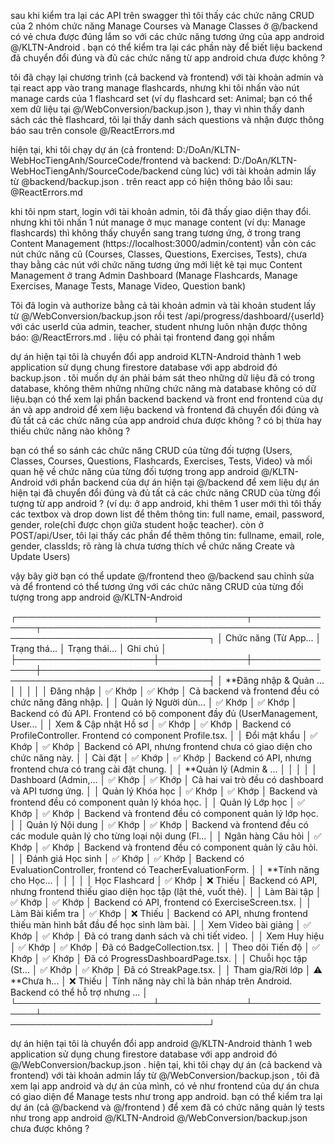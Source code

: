 sau khi kiểm tra lại các API trên swagger thì tôi thấy các chức năng CRUD của 2 nhóm chức năng Manage Courses và Manage Classes ở @/backend  có vẻ chưa được đúng lắm so với các chức năng tương ứng của app android @/KLTN-Android . bạn có thể kiểm tra lại các phần này để biết liệu backend đã chuyển đổi đúng và đủ các chức năng từ app android chưa được không ?


tôi đã chạy lại chương trình (cả backend và frontend) với tài khoản admin và tại react app vào trang manage flashcards, nhưng khi tôi nhấn vào nút manage cards của 1 flashcard set (ví dụ flashcard set: Animal; bạn có thể xem dữ liệu tại @/WebConversion/backup.json ), thay vì nhìn thấy danh sách các thẻ flashcard, tôi lại thấy danh sách questions và nhận được thông báo sau trên console @/ReactErrors.md


hiện tại, khi tôi chạy dự án (cả frontend: D:/DoAn/KLTN-WebHocTiengAnh/SourceCode/frontend và backend: D:/DoAn/KLTN-WebHocTiengAnh/SourceCode/backend cùng lúc) với tài khoản admin lấy từ @backend/backup.json . trên react app có hiện thông báo lỗi sau: @ReactErrors.md


khi tôi npm start, login với tài khoản admin, tôi đã thấy giao diện thay đổi. nhưng khi tôi nhấn 1 nút manage ở mục manage content (ví dụ: Manage flashcards) thì không thấy chuyển sang trang tương ứng, ở trong trang Content Management (https://localhost:3000/admin/content) vẫn còn các nút chức năng cũ (Courses, Classes, Questions, Exercises, Tests), chưa thay bằng các nút với chức năng tương ứng mới  liệt kê tại mục Content Management ở trang Admin Dashboard (Manage Flashcards, Manage Exercises, Manage Tests, Manage Video, Question bank)



Tôi đã login và authorize bằng cả tài khoản admin và tài khoản student lấy từ @/WebConversion/backup.json rồi test /api/progress/dashboard/{userId} với các userId của admin, teacher, student nhưng luôn nhận được thông báo: @/ReactErrors.md . liệu có phải tại  frontend đang gọi nhầm


dự án hiện tại tôi là chuyển đổi app android KLTN-Android thành 1 web application sử dụng chung firestore database với app abdroid đó backup.json . tôi muốn dự án phải bám sát theo những dữ liệu đã có trong database, không thêm những những chức năng mà database không có dữ liệu.bạn có thể xem lại phần backend backend và front end frontend của dự án và app android để xem liệu backend và frontend đã chuyển đổi đúng và đủ tất cả các chức năng của app android chưa được không ? có bị thừa hay thiếu chức năng nào không ?

bạn có thể so sánh các chức năng CRUD của từng đối tượng (Users, Classes, Courses, Questions, Flashcards, Exercises, Tests, Video) và mối quan hệ về chức năng của từng đối tượng trong app android @/KLTN-Android với phần backend của dự án hiện tại @/backend để xem liệu dự án hiện tại đã chuyển đổi đúng và đủ tất cả các chức năng CRUD của từng đối tượng từ app android ? (ví dụ:  ở app android, khi thêm 1 user mới thì tôi thấy các textbox và drop down list để thêm thông tin: full name, email, password, gender, role(chỉ được chọn giữa student hoặc teacher). còn ở POST/api/User, tôi lại thấy các phần để thêm thông tin: fullname, email, role, gender, classIds; rõ ràng là chưa tương thích về chức năng Create và Update Users) 


vậy bây giờ bạn có thể update @/frontend theo @/backend sau chỉnh sửa và để frontend có thể tương ứng với các chức năng CRUD của từng đối tượng trong app android @/KLTN-Android

  ┌──────────────────────┬──────────────┬───────────────┬─────────────────────────────────────────────────────────────────────────────┐
  │ Chức năng (Từ App... │ Trạng thá... │ Trạng thái... │ Ghi chú                                                                     │
  ├──────────────────────┼──────────────┼───────────────┼─────────────────────────────────────────────────────────────────────────────┤
  │ **Đăng nhập & Quản ... │              │               │                                                                             │
  │ Đăng nhập            │ ✅ Khớp      │ ✅ Khớp       │ Cả backend và frontend đều có chức năng đăng nhập.                          │
  │ Quản lý Người dùn... │ ✅ Khớp      │ ✅ Khớp       │ Backend có đủ API. Frontend có bộ component đầy đủ (UserManagement, User... │
  │ Xem & Cập nhật Hồ sơ │ ✅ Khớp      │ ✅ Khớp       │ Backend có ProfileController. Frontend có component Profile.tsx.            │
  │ Đổi mật khẩu         │ ✅ Khớp      │ ✅ Khớp      │ Backend có API, nhưng frontend chưa có giao diện cho chức năng này.         │
  │ Cài đặt              │ ✅ Khớp      │ ✅ Khớp      │ Backend có API, nhưng frontend chưa có trang cài đặt chung.                 │
  │ **Quản lý (Admin & ... │              │               │                                                                             │
  │ Dashboard (Admin,... │ ✅ Khớp      │ ✅ Khớp       │ Cả hai vai trò đều có dashboard và API tương ứng.                           │
  │ Quản lý Khóa học     │ ✅ Khớp      │ ✅ Khớp       │ Backend và frontend đều có component quản lý khóa học.                      │
  │ Quản lý Lớp học      │ ✅ Khớp      │ ✅ Khớp       │ Backend và frontend đều có component quản lý lớp học.                       │
  │ Quản lý Nội dung     │ ✅ Khớp      │ ✅ Khớp       │ Backend và frontend đều có các module quản lý cho từng loại nội dung (Fl... │
  │ Ngân hàng Câu hỏi    │ ✅ Khớp      │ ✅ Khớp       │ Backend và frontend đều có component quản lý câu hỏi.                       │
  │ Đánh giá Học sinh    │ ✅ Khớp      │ ✅ Khớp       │ Backend có EvaluationController, frontend có TeacherEvaluationForm.         │
  │ **Tính năng cho Học... │              │               │                                                                             │
  │ Học Flashcard        │ ✅ Khớp      │ ❌ Thiếu      │ Backend có API, nhưng frontend thiếu giao diện học tập (lật thẻ, vuốt thẻ). │
  │ Làm Bài tập          │ ✅ Khớp      │ ✅ Khớp       │ Backend có API, frontend có ExerciseScreen.tsx.                             │
  │ Làm Bài kiểm tra     │ ✅ Khớp      │ ❌ Thiếu      │ Backend có API, nhưng frontend thiếu màn hình bắt đầu để học sinh làm bài.  │
  │ Xem Video bài giảng  │ ✅ Khớp      │ ✅ Khớp       │ Đã có trang danh sách và chi tiết video.                                    │
  │ Xem Huy hiệu         │ ✅ Khớp      │ ✅ Khớp       │ Đã có BadgeCollection.tsx.                                                  │
  │ Theo dõi Tiến độ     │ ✅ Khớp      │ ✅ Khớp       │ Đã có ProgressDashboardPage.tsx.                                            │
  │ Chuỗi học tập (St... │ ✅ Khớp      │ ✅ Khớp       │ Đã có StreakPage.tsx.                                                       │
  │ Tham gia/Rời lớp     │ ⚠️ **Chưa h... │ ❌ Thiếu      │ Tính năng này chỉ là bản nháp trên Android. Backend có thể hỗ trợ nhưng ... │
  └──────────────────────┴──────────────┴───────────────┴─────────────────────────────────────────────────────────────────────────────┘


  dự án hiện tại tôi là chuyển đổi app android @/KLTN-Android  thành 1 web application sử dụng chung firestore database với app android đó @/WebConversion/backup.json . hiện tại, khi tôi chạy dự án (cả backend và frontend) với tài khoản admin lấy từ @/WebConversion/backup.json , tôi đã xem lại app android và dự án của mình, có vẻ như frontend của dự án chưa  có giao diện để Manage tests như trong app android. bạn có thể kiểm tra lại dự án (cả @/backend và @/frontend ) để xem đã có chức năng quản lý tests như trong app android @/KLTN-Android @/WebConversion/backup.json chưa được không ?